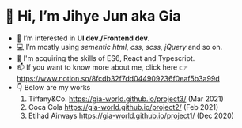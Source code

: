 
# 👋 Hi, I’m Jihye Jun aka Gia
- 👀 I’m interested in **UI dev./Frontend dev.**
- 💻 I’m mostly using *sementic html, css, scss, jQuery* and so on.
- 🌱 I'm acquiring the skills of ES6, React and Typescript.
- 📫 If you want to know more about me, click here 👉 https://www.notion.so/8fcdb32f7dd044909236f0eaf5b3a99d
- 👇 Below are my works 
    1. Tiffany&Co. https://gia-world.github.io/project3/ (Mar 2021)
    2. Coca Cola https://gia-world.github.io/project2/ (Feb 2021)
    3. Etihad Airways https://gia-world.github.io/project1/ (Dec 2020)
    
    
<!---
gia-world/gia-world is a ✨ special ✨ repository because its `README.md` (this file) appears on your GitHub profile.
You can click the Preview link to take a look at your changes.
--->


